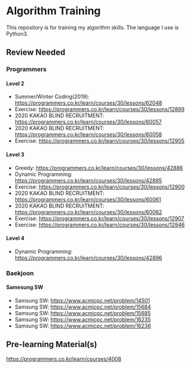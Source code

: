 # Algorithm Training
This repository is for training my algorithm skills.
The language I use is Python3.

## Review Needed
### Programmers
#### Level 2
+ Summer/Winter Coding(2019): https://programmers.co.kr/learn/courses/30/lessons/62048
+ Exercise: https://programmers.co.kr/learn/courses/30/lessons/12899
+ 2020 KAKAO BLIND RECRUITMENT: https://programmers.co.kr/learn/courses/30/lessons/60057
+ 2020 KAKAO BLIND RECRUITMENT: https://programmers.co.kr/learn/courses/30/lessons/60058
+ Exercise: https://programmers.co.kr/learn/courses/30/lessons/12905
#### Level 3
+ Greedy: https://programmers.co.kr/learn/courses/30/lessons/42886
+ Dynamic Programming: https://programmers.co.kr/learn/courses/30/lessons/42895
+ Exercise: https://programmers.co.kr/learn/courses/30/lessons/12900
+ 2020 KAKAO BLIND RECRUITMENT: https://programmers.co.kr/learn/courses/30/lessons/60061
+ 2020 KAKAO BLIND RECRUITMENT: https://programmers.co.kr/learn/courses/30/lessons/60062
+ Exercise: https://programmers.co.kr/learn/courses/30/lessons/12907
+ Exercise: https://programmers.co.kr/learn/courses/30/lessons/12946
#### Level 4
+ Dynamic Programming: https://programmers.co.kr/learn/courses/30/lessons/42896

### Baekjoon
#### Samesung SW
+ Samsung SW: https://www.acmicpc.net/problem/14501
+ Samsung SW: https://www.acmicpc.net/problem/15684
+ Samsung SW: https://www.acmicpc.net/problem/15685
+ Samsung SW: https://www.acmicpc.net/problem/16235
+ Samsung SW: https://www.acmicpc.net/problem/16236

## Pre-learning Material(s)
https://programmers.co.kr/learn/courses/4008
